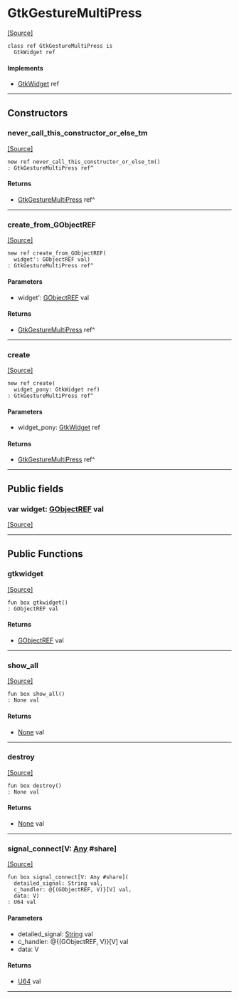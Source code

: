 # GtkGestureMultiPress
<span class="source-link">[[Source]](src/gtk3/GtkGestureMultiPress.md#L6)</span>
```pony
class ref GtkGestureMultiPress is
  GtkWidget ref
```

#### Implements

* [GtkWidget](gtk3-GtkWidget.md) ref

---

## Constructors

### never_call_this_constructor_or_else_tm
<span class="source-link">[[Source]](src/gtk3/GtkGestureMultiPress.md#L10)</span>


```pony
new ref never_call_this_constructor_or_else_tm()
: GtkGestureMultiPress ref^
```

#### Returns

* [GtkGestureMultiPress](gtk3-GtkGestureMultiPress.md) ref^

---

### create_from_GObjectREF
<span class="source-link">[[Source]](src/gtk3/GtkGestureMultiPress.md#L13)</span>


```pony
new ref create_from_GObjectREF(
  widget': GObjectREF val)
: GtkGestureMultiPress ref^
```
#### Parameters

*   widget': [GObjectREF](gtk3-..-gobject-GObjectREF.md) val

#### Returns

* [GtkGestureMultiPress](gtk3-GtkGestureMultiPress.md) ref^

---

### create
<span class="source-link">[[Source]](src/gtk3/GtkGestureMultiPress.md#L17)</span>


```pony
new ref create(
  widget_pony: GtkWidget ref)
: GtkGestureMultiPress ref^
```
#### Parameters

*   widget_pony: [GtkWidget](gtk3-GtkWidget.md) ref

#### Returns

* [GtkGestureMultiPress](gtk3-GtkGestureMultiPress.md) ref^

---

## Public fields

### var widget: [GObjectREF](gtk3-..-gobject-GObjectREF.md) val
<span class="source-link">[[Source]](src/gtk3/GtkGestureMultiPress.md#L7)</span>



---

## Public Functions

### gtkwidget
<span class="source-link">[[Source]](src/gtk3/GtkGestureMultiPress.md#L9)</span>


```pony
fun box gtkwidget()
: GObjectREF val
```

#### Returns

* [GObjectREF](gtk3-..-gobject-GObjectREF.md) val

---

### show_all
<span class="source-link">[[Source]](src/gtk3/GtkWidget.md#L4)</span>


```pony
fun box show_all()
: None val
```

#### Returns

* [None](builtin-None.md) val

---

### destroy
<span class="source-link">[[Source]](src/gtk3/GtkWidget.md#L10)</span>


```pony
fun box destroy()
: None val
```

#### Returns

* [None](builtin-None.md) val

---

### signal_connect\[V: [Any](builtin-Any.md) #share\]
<span class="source-link">[[Source]](src/gtk3/GtkWidget.md#L13)</span>


```pony
fun box signal_connect[V: Any #share](
  detailed_signal: String val,
  c_handler: @{(GObjectREF, V)}[V] val,
  data: V)
: U64 val
```
#### Parameters

*   detailed_signal: [String](builtin-String.md) val
*   c_handler: @{(GObjectREF, V)}[V] val
*   data: V

#### Returns

* [U64](builtin-U64.md) val

---

